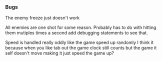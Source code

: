 ### Bugs ###

The enemy freeze just doesn't work

All enemies are one shot for some reason.
    Probably has to do with hitting them mutiples times a second add debugging statements to see that.

Speed is handled really oddly like the game speed up randomly I think it because when you like tab out the game clock still counts but the game it self doesn't move making it just speed the game up?

